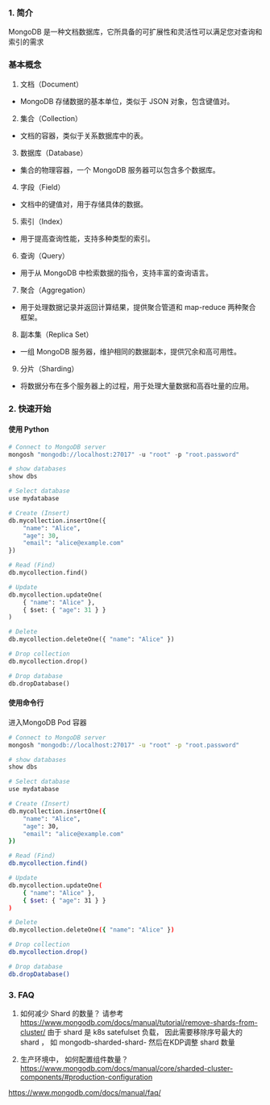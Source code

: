 ### 1. 简介

MongoDB 是一种文档数据库，它所具备的可扩展性和灵活性可以满足您对查询和索引的需求

### 基本概念

1. 文档（Document）
- MongoDB 存储数据的基本单位，类似于 JSON 对象，包含键值对。

2. 集合（Collection）
- 文档的容器，类似于关系数据库中的表。

3. 数据库（Database）
- 集合的物理容器，一个 MongoDB 服务器可以包含多个数据库。

4. 字段（Field）
- 文档中的键值对，用于存储具体的数据。

5. 索引（Index）
- 用于提高查询性能，支持多种类型的索引。

6. 查询（Query）
- 用于从 MongoDB 中检索数据的指令，支持丰富的查询语言。

7. 聚合（Aggregation）
- 用于处理数据记录并返回计算结果，提供聚合管道和 map-reduce 两种聚合框架。

8. 副本集（Replica Set）
- 一组 MongoDB 服务器，维护相同的数据副本，提供冗余和高可用性。

9. 分片（Sharding）
- 将数据分布在多个服务器上的过程，用于处理大量数据和高吞吐量的应用。


### 2. 快速开始


#### 使用 Python
```python
# Connect to MongoDB server
mongosh "mongodb://localhost:27017" -u "root" -p "root.password" 

# show databases
show dbs

# Select database
use mydatabase

# Create (Insert)
db.mycollection.insertOne({
    "name": "Alice",
    "age": 30,
    "email": "alice@example.com"
})

# Read (Find)
db.mycollection.find()

# Update
db.mycollection.updateOne(
    { "name": "Alice" },
    { $set: { "age": 31 } }
)

# Delete
db.mycollection.deleteOne({ "name": "Alice" })

# Drop collection
db.mycollection.drop()

# Drop database
db.dropDatabase()

```

#### 使用命令行
进入MongoDB Pod 容器

```bash
# Connect to MongoDB server
mongosh "mongodb://localhost:27017" -u "root" -p "root.password" 

# show databases
show dbs

# Select database
use mydatabase

# Create (Insert)
db.mycollection.insertOne({
    "name": "Alice",
    "age": 30,
    "email": "alice@example.com"
})

# Read (Find)
db.mycollection.find()

# Update
db.mycollection.updateOne(
    { "name": "Alice" },
    { $set: { "age": 31 } }
)

# Delete
db.mycollection.deleteOne({ "name": "Alice" })

# Drop collection
db.mycollection.drop()

# Drop database
db.dropDatabase()

```


### 3. FAQ

1. 如何减少 Shard 的数量？
请参考 https://www.mongodb.com/docs/manual/tutorial/remove-shards-from-cluster/
由于 shard 是 k8s satefulset 负载， 因此需要移除序号最大的 shard ， 如 mongodb-sharded-shard-<max-number> 
然后在KDP调整 shard 数量

2. 生产环境中， 如何配置组件数量？
https://www.mongodb.com/docs/manual/core/sharded-cluster-components/#production-configuration



https://www.mongodb.com/docs/manual/faq/


